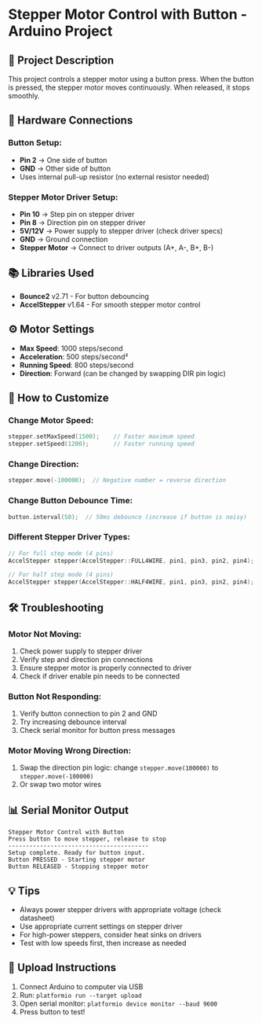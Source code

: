 # Stepper Motor Control with Button - Arduino Project

## 🎯 **Project Description**
This project controls a stepper motor using a button press. When the button is pressed, the stepper motor moves continuously. When released, it stops smoothly.

## 🔌 **Hardware Connections**

### Button Setup:
- **Pin 2** → One side of button
- **GND** → Other side of button
- Uses internal pull-up resistor (no external resistor needed)

### Stepper Motor Driver Setup:
- **Pin 10** → Step pin on stepper driver
- **Pin 8** → Direction pin on stepper driver
- **5V/12V** → Power supply to stepper driver (check driver specs)
- **GND** → Ground connection
- **Stepper Motor** → Connect to driver outputs (A+, A-, B+, B-)

## 📚 **Libraries Used**
- **Bounce2** v2.71 - For button debouncing
- **AccelStepper** v1.64 - For smooth stepper motor control

## ⚙️ **Motor Settings**
- **Max Speed**: 1000 steps/second
- **Acceleration**: 500 steps/second²
- **Running Speed**: 800 steps/second
- **Direction**: Forward (can be changed by swapping DIR pin logic)

## 🔧 **How to Customize**

### Change Motor Speed:
```cpp
stepper.setMaxSpeed(1500);    // Faster maximum speed
stepper.setSpeed(1200);       // Faster running speed
```

### Change Direction:
```cpp
stepper.move(-100000);  // Negative number = reverse direction
```

### Change Button Debounce Time:
```cpp
button.interval(50);  // 50ms debounce (increase if button is noisy)
```

### Different Stepper Driver Types:
```cpp
// For full step mode (4 pins)
AccelStepper stepper(AccelStepper::FULL4WIRE, pin1, pin3, pin2, pin4);

// For half step mode (4 pins)
AccelStepper stepper(AccelStepper::HALF4WIRE, pin1, pin3, pin2, pin4);
```

## 🛠️ **Troubleshooting**

### Motor Not Moving:
1. Check power supply to stepper driver
2. Verify step and direction pin connections
3. Ensure stepper motor is properly connected to driver
4. Check if driver enable pin needs to be connected

### Button Not Responding:
1. Verify button connection to pin 2 and GND
2. Try increasing debounce interval
3. Check serial monitor for button press messages

### Motor Moving Wrong Direction:
1. Swap the direction pin logic: change `stepper.move(100000)` to `stepper.move(-100000)`
2. Or swap two motor wires

## 📊 **Serial Monitor Output**
```
Stepper Motor Control with Button
Press button to move stepper, release to stop
----------------------------------------
Setup complete. Ready for button input.
Button PRESSED - Starting stepper motor
Button RELEASED - Stopping stepper motor
```

## 💡 **Tips**
- Always power stepper drivers with appropriate voltage (check datasheet)
- Use appropriate current settings on stepper driver
- For high-power steppers, consider heat sinks on drivers
- Test with low speeds first, then increase as needed

## 🚀 **Upload Instructions**
1. Connect Arduino to computer via USB
2. Run: `platformio run --target upload`
3. Open serial monitor: `platformio device monitor --baud 9600`
4. Press button to test!